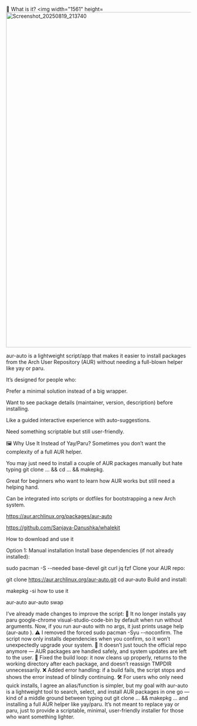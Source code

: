 🚀 What is it?
<img width="1561" height=<img width="1561" height="911" alt="Screenshot_20250819_213740" src="https://github.com/user-attachments/assets/88c7da05-0622-41f3-8c17-20d24b5d5ac2" />


aur-auto is a lightweight script/app that makes it easier to install packages from the Arch User Repository (AUR) without needing a full-blown helper like yay or paru.

It’s designed for people who:

Prefer a minimal solution instead of a big wrapper.

Want to see package details (maintainer, version, description) before installing.

Like a guided interactive experience with auto-suggestions.

Need something scriptable but still user-friendly.

🖼 Why Use It Instead of Yay/Paru?
Sometimes you don’t want the complexity of a full AUR helper.

You may just need to install a couple of AUR packages manually but hate typing git clone … && cd … && makepkg.

Great for beginners who want to learn how AUR works but still need a helping hand.

Can be integrated into scripts or dotfiles for bootstrapping a new Arch system.

https://aur.archlinux.org/packages/aur-auto

https://github.com/Sanjaya-Danushka/whalekit

How to download and use it

Option 1: Manual installation
Install base dependencies (if not already installed):


sudo pacman -S --needed base-devel git curl jq fzf
Clone your AUR repo:


git clone https://aur.archlinux.org/aur-auto.git
cd aur-auto
Build and install:


makepkg -si
how to use it

aur-auto <package name>
aur-auto swap

 I’ve already made changes to improve the script: 🚫 It no longer installs yay paru google-chrome visual-studio-code-bin by default when run without arguments. Now, if you run aur-auto with no args, it just prints usage help (aur-auto <package>). ⚠️ I removed the forced sudo pacman -Syu --noconfirm. The script now only installs dependencies when you confirm, so it won’t unexpectedly upgrade your system. 🔄 It doesn’t just touch the official repo anymore — AUR packages are handled safely, and system updates are left to the user. 📂 Fixed the build loop: it now cleans up properly, returns to the working directory after each package, and doesn’t reassign TMPDIR unnecessarily. ❌ Added error handling: if a build fails, the script stops and shows the error instead of blindly continuing. 🛠️ For users who only need quick installs, I agree an alias/function is simpler, but my goal with aur-auto is a lightweight tool to search, select, and install AUR packages in one go — kind of a middle ground between typing out git clone … && makepkg … and installing a full AUR helper like yay/paru. It’s not meant to replace yay or paru, just to provide a scriptable, minimal, user-friendly installer for those who want something lighter.

